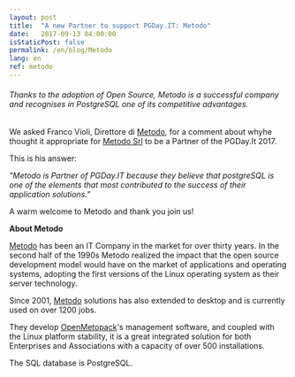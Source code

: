 ```yaml
---
layout: post
title:  "A new Partner to support PGDay.IT: Metodo"
date:   2017-09-13 04:00:00
isStaticPost: false
permalink: /en/blog/Metodo
lang: en
ref: metodo
---
```


<h6>Thanks to the adoption of Open Source, Metodo is a successful company and recognises in PostgreSQL one of its competitive advantages.</h6>

We asked Franco Violi, Direttore di [Metodo](http://www.metodo.net/metodo), for a comment about whyhe thought it appropriate for [Metodo Srl](http://www.metodo.net/metodo) to be a Partner of the PGDay.It 2017. 

This is his answer:

_"Metodo is Partner of PGDay.IT because they believe that postgreSQL is one of the elements that most contributed to the success of their application solutions."_

A warm welcome to Metodo and thank you join us!

**About Metodo**

[Metodo](http://www.metodo.net/metodo) has been an IT Company in the market for over thirty years. In the second half of the 1990s Metodo realized the impact that the open source 
development model would have on the market of applications and operating systems, adopting the first versions of the Linux operating system as their server technology. 

Since 2001, [Metodo](http://www.metodo.net/metodo) solutions has also extended to desktop and is currently used on over 1200 jobs. 

They develop [OpenMetopack](http://www.metodo.net/metodo/pagina-prodotti)'s management software, and coupled with the Linux platform stability, it is a great integrated solution for both Enterprises and Associations with a capacity of over 500 installations. 

The SQL database is PostgreSQL.
